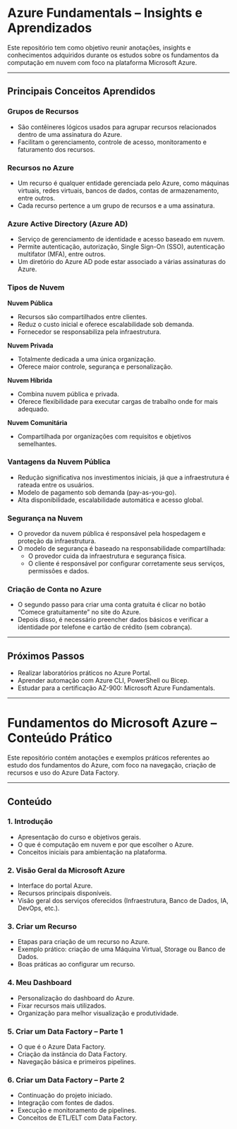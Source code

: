 # Azure Fundamentals – Insights e Aprendizados

Este repositório tem como objetivo reunir anotações, insights e conhecimentos adquiridos durante os estudos sobre os fundamentos da computação em nuvem com foco na plataforma Microsoft Azure.

---

## Principais Conceitos Aprendidos

### Grupos de Recursos
- São contêineres lógicos usados para agrupar recursos relacionados dentro de uma assinatura do Azure.
- Facilitam o gerenciamento, controle de acesso, monitoramento e faturamento dos recursos.

### Recursos no Azure
- Um recurso é qualquer entidade gerenciada pelo Azure, como máquinas virtuais, redes virtuais, bancos de dados, contas de armazenamento, entre outros.
- Cada recurso pertence a um grupo de recursos e a uma assinatura.

### Azure Active Directory (Azure AD)
- Serviço de gerenciamento de identidade e acesso baseado em nuvem.
- Permite autenticação, autorização, Single Sign-On (SSO), autenticação multifator (MFA), entre outros.
- Um diretório do Azure AD pode estar associado a várias assinaturas do Azure.

### Tipos de Nuvem

**Nuvem Pública**  
- Recursos são compartilhados entre clientes.  
- Reduz o custo inicial e oferece escalabilidade sob demanda.  
- Fornecedor se responsabiliza pela infraestrutura.

**Nuvem Privada**  
- Totalmente dedicada a uma única organização.  
- Oferece maior controle, segurança e personalização.

**Nuvem Híbrida**  
- Combina nuvem pública e privada.  
- Oferece flexibilidade para executar cargas de trabalho onde for mais adequado.

**Nuvem Comunitária**  
- Compartilhada por organizações com requisitos e objetivos semelhantes.

### Vantagens da Nuvem Pública
- Redução significativa nos investimentos iniciais, já que a infraestrutura é rateada entre os usuários.
- Modelo de pagamento sob demanda (pay-as-you-go).
- Alta disponibilidade, escalabilidade automática e acesso global.

### Segurança na Nuvem
- O provedor da nuvem pública é responsável pela hospedagem e proteção da infraestrutura.
- O modelo de segurança é baseado na responsabilidade compartilhada:
  - O provedor cuida da infraestrutura e segurança física.
  - O cliente é responsável por configurar corretamente seus serviços, permissões e dados.

### Criação de Conta no Azure
- O segundo passo para criar uma conta gratuita é clicar no botão “Comece gratuitamente” no site do Azure.
- Depois disso, é necessário preencher dados básicos e verificar a identidade por telefone e cartão de crédito (sem cobrança).

---

## Próximos Passos

- Realizar laboratórios práticos no Azure Portal.
- Aprender automação com Azure CLI, PowerShell ou Bicep.
- Estudar para a certificação AZ-900: Microsoft Azure Fundamentals.

---

# Fundamentos do Microsoft Azure – Conteúdo Prático
Este repositório contém anotações e exemplos práticos referentes ao estudo dos fundamentos do Azure, com foco na navegação, criação de recursos e uso do Azure Data Factory.

---

##  Conteúdo

### 1. Introdução
- Apresentação do curso e objetivos gerais.
- O que é computação em nuvem e por que escolher o Azure.
- Conceitos iniciais para ambientação na plataforma.

### 2. Visão Geral da Microsoft Azure
- Interface do portal Azure.
- Recursos principais disponíveis.
- Visão geral dos serviços oferecidos (Infraestrutura, Banco de Dados, IA, DevOps, etc.).

### 3. Criar um Recurso
- Etapas para criação de um recurso no Azure.
- Exemplo prático: criação de uma Máquina Virtual, Storage ou Banco de Dados.
- Boas práticas ao configurar um recurso.

### 4. Meu Dashboard
- Personalização do dashboard do Azure.
- Fixar recursos mais utilizados.
- Organização para melhor visualização e produtividade.

### 5. Criar um Data Factory – Parte 1
- O que é o Azure Data Factory.
- Criação da instância do Data Factory.
- Navegação básica e primeiros pipelines.

### 6. Criar um Data Factory – Parte 2
- Continuação do projeto iniciado.
- Integração com fontes de dados.
- Execução e monitoramento de pipelines.
- Conceitos de ETL/ELT com Data Factory.




